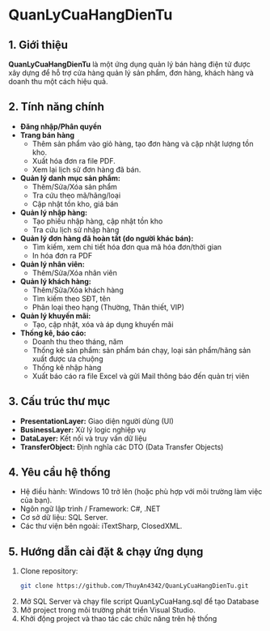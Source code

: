 # QuanLyCuaHangDienTu
## 1. Giới thiệu
**QuanLyCuaHangDienTu** là một ứng dụng quản lý bán hàng điện tử được xây dựng để hỗ trợ cửa hàng quản lý sản phẩm, đơn hàng, khách hàng và doanh thu một cách hiệu quả.

## 2. Tính năng chính
- **Đăng nhập/Phân quyền**
- **Trang bán hàng**
  + Thêm sản phẩm vào giỏ hàng, tạo đơn hàng và cập nhật lượng tồn kho.
  + Xuất hóa đơn ra file PDF.
  + Xem lại lịch sử đơn hàng đã bán.
- **Quản lý danh mục sản phẩm:** 
  + Thêm/Sửa/Xóa sản phẩm
  + Tra cứu theo mã/hãng/loại
  + Cập nhật tồn kho, giá bán
- **Quản lý nhập hàng:**
  + Tạo phiếu nhập hàng, cập nhật tồn kho
  + Tra cứu lịch sử nhập hàng
- **Quản lý đơn hàng đã hoàn tất (do người khác bán):**
  + Tìm kiếm, xem chi tiết hóa đơn qua mã hóa đơn/thời gian
  + In hóa đơn ra PDF
- **Quản lý nhân viên:** 
  + Thêm/Sửa/Xóa nhân viên
- **Quản lý khách hàng:**
  + Thêm/Sửa/Xóa khách hàng
  + Tìm kiếm theo SĐT, tên
  + Phân loại theo hạng (Thường, Thân thiết, VIP)
- **Quản lý khuyến mãi:**
  + Tạo, cập nhật, xóa và áp dụng khuyến mãi
- **Thống kê, báo cáo:** 
  + Doanh thu theo tháng, năm
  + Thống kê sản phẩm: sản phẩm bán chạy, loại sản phẩm/hãng sản xuất được ưa chuộng
  + Thống kê nhập hàng
  + Xuất báo cáo ra file Excel và gửi Mail thông báo đến quản trị viên
## 3. Cấu trúc thư mục
- **PresentationLayer:** Giao diện người dùng (UI)
- **BusinessLayer:** Xử lý logic nghiệp vụ
- **DataLayer:** Kết nối và truy vấn dữ liệu
- **TransferObject:** Định nghĩa các DTO (Data Transfer Objects) 
## 4. Yêu cầu hệ thống
- Hệ điều hành: Windows 10 trở lên (hoặc phù hợp với môi trường làm việc của bạn).
- Ngôn ngữ lập trình / Framework: C#, .NET 
- Cơ sở dữ liệu: SQL Server.
- Các thư viện bên ngoài: iTextSharp, ClosedXML.

## 5. Hướng dẫn cài đặt & chạy ứng dụng
1. Clone repository:
   ```bash
   git clone https://github.com/ThuyAn4342/QuanLyCuaHangDienTu.git
2. Mở SQL Server và chạy file script QuanLyCuaHang.sql để tạo Database
3. Mở project trong môi trường phát triển Visual Studio.
4. Khởi động project và thao tác các chức năng trên hệ thống
